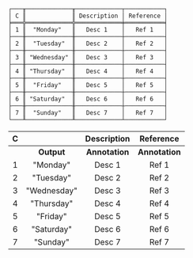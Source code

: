 ```text
┌───╥─────────────╥─────────────┬───────────┐
│ C ║             ║ Description │ Reference │
╞═══╬═════════════╬═════════════╪═══════════╡
│ 1 ║  "Monday"   ║   Desc 1    │   Ref 1   │
├───╫─────────────╫─────────────┼───────────┤
│ 2 ║  "Tuesday"  ║   Desc 2    │   Ref 2   │
├───╫─────────────╫─────────────┼───────────┤
│ 3 ║ "Wednesday" ║   Desc 3    │   Ref 3   │
├───╫─────────────╫─────────────┼───────────┤
│ 4 ║ "Thursday"  ║   Desc 4    │   Ref 4   │
├───╫─────────────╫─────────────┼───────────┤
│ 5 ║  "Friday"   ║   Desc 5    │   Ref 5   │
├───╫─────────────╫─────────────┼───────────┤
│ 6 ║ "Saturday"  ║   Desc 6    │   Ref 6   │
├───╫─────────────╫─────────────┼───────────┤
│ 7 ║  "Sunday"   ║   Desc 7    │   Ref 7   │
└───╨─────────────╨─────────────┴───────────┘
```
                           
| C |             |  Description   |   Reference    |
|:-:|:-----------:|:--------------:|:--------------:|
|   | **Output**  | **Annotation** | **Annotation** |
| 1 |  "Monday"   |     Desc 1     |     Ref 1      |
| 2 |  "Tuesday"  |     Desc 2     |     Ref 2      |
| 3 | "Wednesday" |     Desc 3     |     Ref 3      |
| 4 | "Thursday"  |     Desc 4     |     Ref 4      |
| 5 |  "Friday"   |     Desc 5     |     Ref 5      |
| 6 | "Saturday"  |     Desc 6     |     Ref 6      |
| 7 |  "Sunday"   |     Desc 7     |     Ref 7      |
